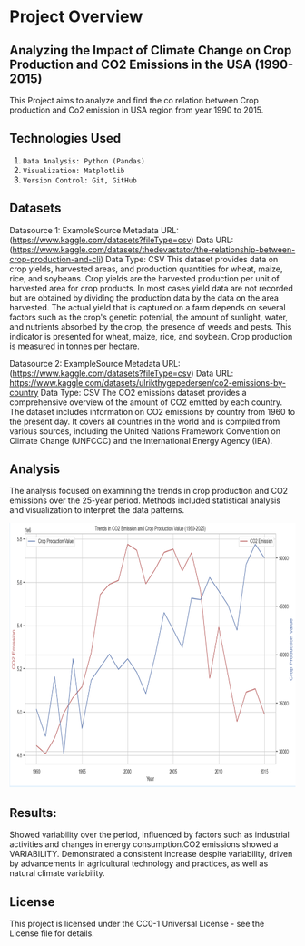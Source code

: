 
# Project Overview

## Analyzing the Impact of Climate Change on Crop Production and CO2 Emissions in the USA (1990-2015)

This Project aims to analyze and find the co relation between Crop production and Co2 emission in USA region from year 1990 to 2015.

## Technologies Used
1. `Data Analysis: Python (Pandas)`
2. `Visualization: Matplotlib`
3. `Version Control: Git, GitHub`

## Datasets

Datasource 1: ExampleSource
Metadata URL: (https://www.kaggle.com/datasets?fileType=csv)
Data URL: (https://www.kaggle.com/datasets/thedevastator/the-relationship-between-crop-production-and-cli)
Data Type: CSV
This dataset provides data on crop yields, harvested areas, and production quantities for wheat, maize, rice, and soybeans. Crop yields are the harvested production per unit of harvested area for crop products. In most cases yield data are not recorded but are obtained by dividing the production data by the data on the area harvested. The actual yield that is captured on a farm depends on several factors such as the crop's genetic potential, the amount of sunlight, water, and nutrients absorbed by the crop, the presence of weeds and pests. This indicator is presented for wheat, maize, rice, and soybean. Crop production is measured in tonnes per hectare.

Datasource 2: ExampleSource
Metadata URL: (https://www.kaggle.com/datasets?fileType=csv)
Data URL: https://www.kaggle.com/datasets/ulrikthygepedersen/co2-emissions-by-country
Data Type: CSV
The CO2 emissions dataset provides a comprehensive overview of the amount of CO2 emitted by each country. The dataset includes information on CO2 emissions by country from 1960 to the present day. It covers all countries in the world and is compiled from various sources, including the United Nations Framework Convention on Climate Change (UNFCCC) and the International Energy Agency (IEA).


## Analysis
The analysis focused on examining the trends in crop production and CO2 emissions over the 25-year period. Methods included statistical analysis and visualization to interpret the data patterns.

<img src="data/Screenshot 2024-07-03 at 20.48.09.png" width="700" height="466">


## Results:
Showed variability over the period, influenced by factors such as industrial activities and changes in energy consumption.CO2 emissions showed a VARIABILITY.
Demonstrated a consistent increase despite variability, driven by advancements in agricultural technology and practices, as well as natural climate variability.

## License
This project is licensed under the CC0-1 Universal License - see the License file for details.

